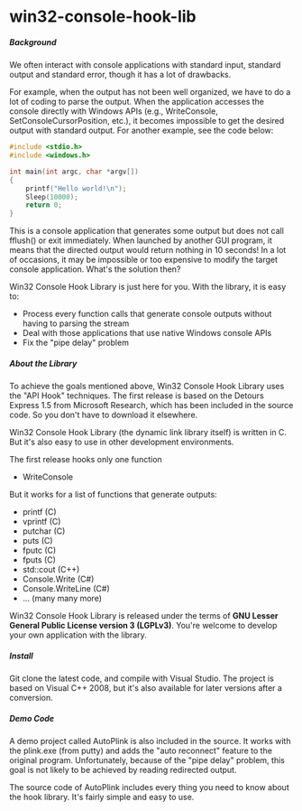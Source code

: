 # win32-console-hook-lib

##### Background #####

We often interact with console applications with standard input, standard output and standard error, though it has a lot of drawbacks.

For example, when the output has not been well organized, we have to do a lot of coding to parse the output. When the application accesses the console directly with Windows APIs (e.g., WriteConsole, SetConsoleCursorPosition, etc.), it becomes impossible to get the desired output with standard output. For another example, see the code below:

```c++
#include <stdio.h>
#include <windows.h>

int main(int argc, char *argv[])
{
    printf("Hello world!\n");
    Sleep(10000);
    return 0;
}
```

This is a console application that generates some output but does not call fflush() or exit immediately. When launched by another GUI program, it means that the directed output would return nothing in 10 seconds! In a lot of occasions, it may be impossible or too expensive to modify the target console application. What's the solution then?

Win32 Console Hook Library is just here for you. With the library, it is easy to:

 * Process every function calls that generate console outputs without having to parsing the stream
 * Deal with those applications that use native Windows console APIs
 * Fix the "pipe delay" problem

##### About the Library #####

To achieve the goals mentioned above, Win32 Console Hook Library uses the "API Hook" techniques. The first release is based on the Detours Express 1.5 from Microsoft Research, which has been included in the source code. So you don't have to download it elsewhere.

Win32 Console Hook Library (the dynamic link library itself) is written in C. But it's also easy to use in other development environments.

The first release hooks only one function

 * WriteConsole

But it works for a list of functions that generate outputs:

 * printf (C)
 * vprintf (C)
 * putchar (C)
 * puts (C)
 * fputc (C)
 * fputs (C)
 * std::cout (C++)
 * Console.Write (C#)
 * Console.WriteLine (C#)
 * ... (many many more)

Win32 Console Hook Library is released under the terms of **GNU Lesser General Public License version 3 (LGPLv3)**. You're welcome to develop your own application with the library.

##### Install #####

Git clone the latest code, and compile with Visual Studio. The project is based on Visual C++ 2008, but it's also available for later versions after a conversion.

##### Demo Code #####

A demo project called AutoPlink is also included in the source. It works with the plink.exe (from putty) and adds the "auto reconnect" feature to the original program. Unfortunately, because of the "pipe delay" problem, this goal is not likely to be achieved by reading redirected output.

The source code of AutoPlink includes every thing you need to know about the hook library. It's fairly simple and easy to use.
